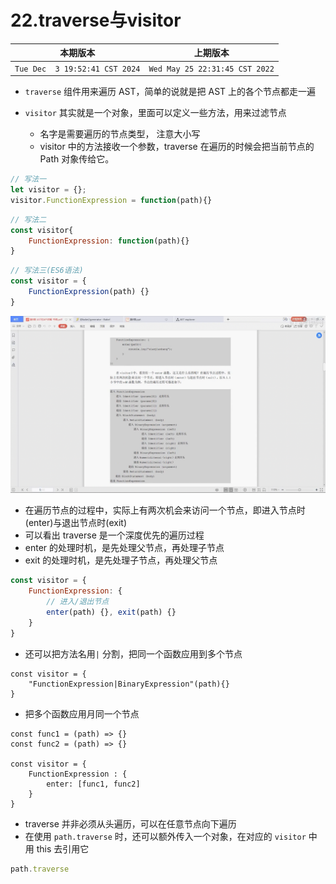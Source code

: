 # 22.traverse与visitor

|本期版本|上期版本
|:---:|:---:
`Tue Dec  3 19:52:41 CST 2024` | `Wed May 25 22:31:45 CST 2022`

* `traverse` 组件用来遍历 AST，简单的说就是把 AST 上的各个节点都走一遍
* `visitor` 其实就是一个对象，里面可以定义一些方法，用来过滤节点

	* 名字是需要遍历的节点类型， 注意大小写
	* visitor 中的方法接收一个参数，traverse 在遍历的时候会把当前节点的 Path 对象传给它。

```js
// 写法一
let visitor = {};
visitor.FunctionExpression = function(path){}
```


```js
// 写法二
const visitor{
	FunctionExpression: function(path){}
}
```

```js
// 写法三(ES6语法)
const visitor = {
	FunctionExpression(path) {}
}
```

<img src="./01.png">

* 在遍历节点的过程中，实际上有两次机会来访问一个节点，即进入节点时(enter)与退出节点时(exit)
* 可以看出 traverse 是一个深度优先的遍历过程
* enter 的处理时机，是先处理父节点，再处理子节点
* exit 的处理时机，是先处理子节点，再处理父节点

```js
const visitor = {
	FunctionExpression: {
		// 进入/退出节点
		enter(path) {}, exit(path) {}
	}
}
```

* 还可以把方法名用`|` 分割，把同一个函数应用到多个节点

```
const visitor = {
	"FunctionExpression|BinaryExpression"(path){}
}

```

* 把多个函数应用月同一个节点

```
const func1 = (path) => {}
const func2 = (path) => {}

const visitor = {
	FunctionExpression : {
		enter: [func1, func2]
	}
}
```

* traverse 并非必须从头遍历，可以在任意节点向下遍历
* 在使用 `path.traverse` 时，还可以额外传入一个对象，在对应的 `visitor` 中用 this 去引用它

```js
path.traverse
```

